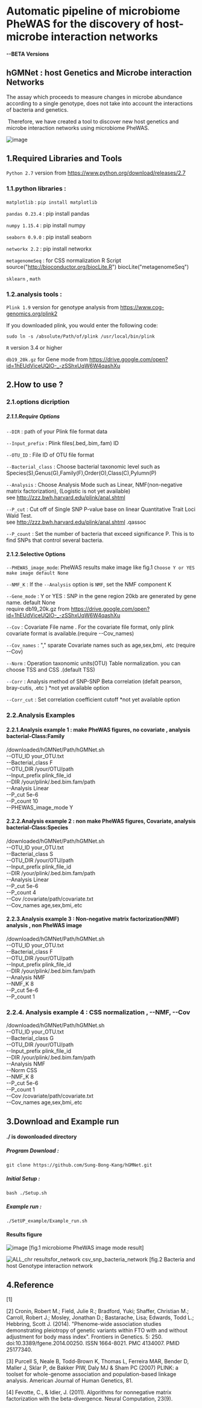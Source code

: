 # Automatic pipeline of microbiome PheWAS for the discovery of host-microbe interaction networks  
#### --BETA Versions
## hGMNet : host Genetics and Microbe interaction Networks 
 
 The assay which proceeds to measure changes in microbe abundance according to a single genotype, does not take into account the interactions of bacteria and genetics.
 
 Therefore, we have created a tool to discover new host genetics and microbe interaction networks using microbiome PheWAS.
 
![image](https://user-images.githubusercontent.com/51352117/66802394-3b718780-ef57-11e9-89a3-1dcd21eb11f6.png)

 
## 1.Required Libraries and Tools

`Python 2.7` version from https://www.python.org/download/releases/2.7

### 1.1.python libraries : 

 `matplotlib`  :  `pip install matplotlib`
 
 `pandas 0.23.4`  : pip install pandas
 
 `numpy 1.15.4`  :  pip install numpy
 
 `seaborn 0.9.0` :  pip install seaborn
 
 `networkx 2.2`  :  pip install networkx
 
 `metagenomeSeq` : for CSS normalization 
                   R Script
                   source("http://bioconductor.org/biocLite.R")
                   biocLite("metagenomeSeq")
 
 `sklearn` , `math`

### 1.2.analysis tools :

`Plink 1.9` version for genotype analysis from https://www.cog-genomics.org/plink2

If you downloaded plink, you would enter the following code:

`sudo ln -s /absolute/Path/of/plink /usr/local/bin/plink`

`R` version 3.4 or higher 

`db19_20k.gz` for Gene mode from  https://drive.google.com/open?id=1hEUdViceUQIO-_-zSShxUqW6W4qashXu

## 2.How to use ?
### 2.1.options dicription 
##### 2.1.1.Require Options
 `--DIR`              : path of your Plink file format data 
 
 `--Input_prefix`     : Plink files(.bed,.bim,.fam) ID
 
 `--OTU_ID`           : File ID of OTU file format       
 
 `--Bacterial_class`  : Choose bacterial taxonomic level such as Species(S),Genus(G),Family(F),Order(O),Class(C),Pylumn(P)
 
 `--Analysis`         : Choose Analysis Mode such as Linear, NMF(non-negative matrix factorization), (Logistic is not yet available) \
                       see http://zzz.bwh.harvard.edu/plink/anal.shtml 
                       
 `--P_cut`            : Cut off of Single SNP P-value base on linear Quantitative Trait Loci Wald Test.\
                       see http://zzz.bwh.harvard.edu/plink/anal.shtml .qassoc
                       
 `--P_count`          : Set the number of bacteria that exceed significance P. This is to find SNPs that control several bacteria.
 
 #### 2.1.2.Selective Options
 
 `--PHEWAS_image_mode`: PheWAS results make image like fig.1     `Choose Y or YES make image default None`
 
 `--NMF_K`            : If the `--Analysis` option is `NMF`, set the NMF component K
 
 `--Gene_mode`        : Y or YES : SNP in the gene region 20kb are generated by gene name. default None \
                       require db19_20k.gz from https://drive.google.com/open?id=1hEUdViceUQIO-_-zSShxUqW6W4qashXu
 
 `--Cov`              : Covariate File name . For the covariate file format, only plink covariate format is available.(require --Cov_names)
 
 `--Cov_names`        : "," sparate Covariate names such as age,sex,bmi, .etc (require --Cov)
 
 `--Norm`             : Operation taxonomic units(OTU) Table normalization. you can choose TSS and CSS .(default TSS)
 
 `--Corr`             : Analysis method of SNP-SNP Beta correlation (defalt pearson, bray-cutis, .etc )  *not yet available option
 
 `--Corr_cut`         : Set correlation coefficient cutoff  *not yet available option

### 2.2.Analysis Examples
#### 2.2.1.Analysis example 1 : make PheWAS figures, no covariate , analysis bacterial-Class:Family
/downloaded/hGMNet/Path/hGMNet.sh \
    --OTU_ID your_OTU.txt \
    --Bacterial_class F \
    --OTU_DIR /your/OTU/path \
    --Input_prefix plink_file_id \
    --DIR /your/plink/.bed.bim.fam/path \
    --Analysis Linear \
    --P_cut 5e-6 \
    --P_count 10 \
    --PHEWAS_image_mode Y
        
#### 2.2.2.Analysis example 2 : non make PheWAS figures, Covariate, analysis bacterial-Class:Species
/downloaded/hGMNet/Path/hGMNet.sh \
    --OTU_ID your_OTU.txt \
    --Bacterial_class S \
    --OTU_DIR /your/OTU/path \
    --Input_prefix plink_file_id \
    --DIR /your/plink/.bed.bim.fam/path \
    --Analysis Linear \
    --P_cut 5e-6 \
    --P_count 4 \
    --Cov /covariate/path/covariate.txt \
    --Cov_names age,sex,bmi,.etc
    
#### 2.2.3.Analysis example 3 : Non-negative matrix factorization(NMF) analysis , non PheWAS image 
/downloaded/hGMNet/Path/hGMNet.sh \
    --OTU_ID your_OTU.txt \
    --Bacterial_class F \
    --OTU_DIR /your/OTU/path \
    --Input_prefix plink_file_id \
    --DIR /your/plink/.bed.bim.fam/path \
    --Analysis NMF \
    --NMF_K 8 \
    --P_cut 5e-6 \
    --P_count 1 
    
### 2.2.4. Analysis example 4 : CSS normalization , --NMF, --Cov 

/downloaded/hGMNet/Path/hGMNet.sh \
    --OTU_ID your_OTU.txt \
    --Bacterial_class G \
    --OTU_DIR /your/OTU/path \
    --Input_prefix plink_file_id \
    --DIR /your/plink/.bed.bim.fam/path \
    --Analysis NMF \
    --Norm CSS \
    --NMF_K 8 \
    --P_cut 5e-6 \
    --P_count 1 \
    --Cov /covariate/path/covariate.txt \
    --Cov_names age,sex,bmi,.etc


## 3.Download and Example run    
#### ./ is dowonloaded directory 

##### Program Download :

`git clone https://github.com/Sung-Bong-Kang/hGMNet.git`

##### Initial Setup : 

`bash ./Setup.sh`

##### Example run :

`./SetUP_example/Example_run.sh`  

#### Results figure

![image](https://user-images.githubusercontent.com/51352117/64018954-d3aedb00-cb68-11e9-9506-c16b18a1b5de.png)
[fig.1 microbiome PheWAS image mode result]

![ALL_chr resultsfor_network csv_snp_bacteria_network](https://user-images.githubusercontent.com/51352117/64018795-5aaf8380-cb68-11e9-984e-d138e42b7ca3.png)
[fig.2 Bacteria and host Genotype interaction network

## 4.Reference 
 [1]
 
 [2]  Cronin, Robert M.; Field, Julie R.; Bradford, Yuki; Shaffer, Christian M.; Carroll, Robert J.; Mosley, Jonathan D.; Bastarache,         Lisa; Edwards, Todd L.; Hebbring, Scott J. (2014). "Phenome-wide association studies demonstrating pleiotropy of genetic variants       within FTO with and without adjustment for body mass index". Frontiers in Genetics. 5: 250. doi:10.3389/fgene.2014.00250. ISSN           1664-8021. PMC 4134007. PMID 25177340.
 
 [3] Purcell S, Neale B, Todd-Brown K, Thomas L, Ferreira MAR, Bender D, Maller J, Sklar P, de Bakker PIW, Daly MJ & Sham PC (2007) 
      PLINK: a toolset for whole-genome association and population-based linkage analysis. American Journal of Human Genetics, 81.
  
 [4] Fevotte, C., & Idier, J. (2011). Algorithms for nonnegative matrix factorization with the beta-divergence. Neural Computation, 23(9).
